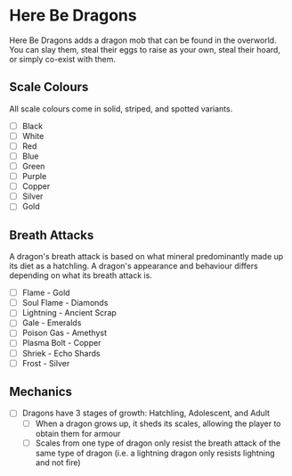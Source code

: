 # Here Be Dragons
Here Be Dragons adds a dragon mob that can be found in the overworld. You can slay them, steal their eggs to raise as your own, steal their hoard, or simply co-exist with them.

## Scale Colours
All scale colours come in solid, striped, and spotted variants.
- [ ] Black
- [ ] White
- [ ] Red
- [ ] Blue
- [ ] Green
- [ ] Purple
- [ ] Copper
- [ ] Silver
- [ ] Gold

## Breath Attacks
A dragon's breath attack is based on what mineral predominantly made up its diet as a hatchling. A dragon's appearance and behaviour differs depending on what its breath attack is.
- [ ] Flame - Gold
- [ ] Soul Flame - Diamonds
- [ ] Lightning - Ancient Scrap
- [ ] Gale - Emeralds
- [ ] Poison Gas - Amethyst
- [ ] Plasma Bolt - Copper
- [ ] Shriek - Echo Shards
- [ ] Frost - Silver

## Mechanics
- [ ] Dragons have 3 stages of growth: Hatchling, Adolescent, and Adult
  - [ ] When a dragon grows up, it sheds its scales, allowing the player to obtain them for armour
  - [ ] Scales from one type of dragon only resist the breath attack of the same type of dragon (i.e. a lightning dragon only resists lightning and not fire)
